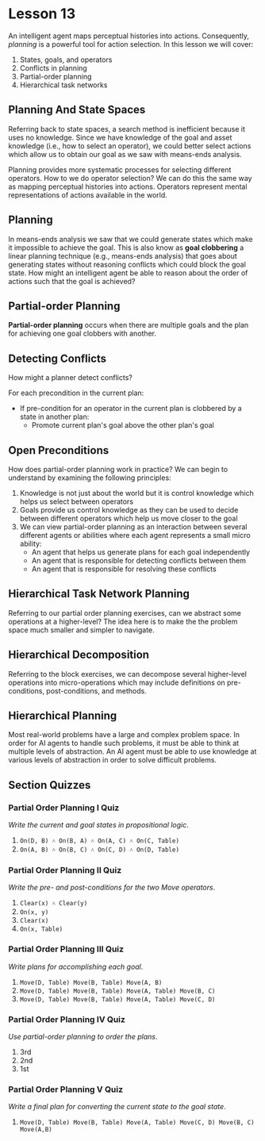 # Lesson 13

An intelligent agent maps perceptual histories into actions. Consequently, _planning_ is a powerful tool for action selection. In this lesson we will cover:

1. States, goals, and operators
2. Conflicts in planning
3. Partial-order planning
4. Hierarchical task networks

## Planning And State Spaces

Referring back to state spaces, a search method is inefficient because it uses no knowledge. Since we have knowledge of the goal and asset knowledge (i.e., how to select an operator), we could better select actions which allow us to obtain our goal as we saw with means-ends analysis.

Planning provides more systematic processes for selecting different operators. How to we do operator selection? We can do this the same way as mapping perceptual histories into actions. Operators represent mental representations of actions available in the world.

## Planning

In means-ends analysis we saw that we could generate states which make it impossible to achieve the goal. This is also know as **goal clobbering** a linear planning technique (e.g., means-ends analysis) that goes about generating states without reasoning conflicts which could block the goal state. How might an intelligent agent be able to reason about the order of actions such that the goal is achieved?

## Partial-order Planning

**Partial-order planning** occurs when there are multiple goals and the plan for achieving one goal clobbers with another.

## Detecting Conflicts

How might a planner detect conflicts?

For each precondition in the current plan:

- If pre-condition for an operator in the current plan is clobbered by a state in another plan:
  - Promote current plan's goal above the other plan's goal

## Open Preconditions

How does partial-order planning work in practice? We can begin to understand by examining the following principles:

1. Knowledge is not just about the world but it is control knowledge which helps us select between operators
2. Goals provide us control knowledge as they can be used to decide between different operators which help us move closer to the goal
3. We can view partial-order planning as an interaction between several different agents or abilities where each agent represents a small micro ability:
   - An agent that helps us generate plans for each goal independently
   - An agent that is responsible for detecting conflicts between them
   - An agent that is responsible for resolving these conflicts

## Hierarchical Task Network Planning

Referring to our partial order planning exercises, can we abstract some operations at a higher-level? The idea here is to make the the problem space much smaller and simpler to navigate.

## Hierarchical Decomposition

Referring to the block exercises, we can decompose several higher-level operations into micro-operations which may include definitions on pre-conditions, post-conditions, and methods.

## Hierarchical Planning

Most real-world problems have a large and complex problem space. In order for AI agents to handle such problems, it must be able to think at multiple levels of abstraction. An AI agent must be able to use knowledge at various levels of abstraction in order to solve difficult problems.

## Section Quizzes

### Partial Order Planning I Quiz

_Write the current and goal states in propositional logic_.

1. `On(D, B) ˄ On(B, A) ˄ On(A, C) ˄ On(C, Table)`
2. `On(A, B) ˄ On(B, C) ˄ On(C, D) ˄ On(D, Table)`

### Partial Order Planning II Quiz

_Write the pre- and post-conditions for the two Move operators_.

1. `Clear(x) ˄ Clear(y)`
2. `On(x, y)`
3. `Clear(x)`
4. `On(x, Table)`

### Partial Order Planning III Quiz

_Write plans for accomplishing each goal_.

1. `Move(D, Table) Move(B, Table) Move(A, B)`
2. `Move(D, Table) Move(B, Table) Move(A, Table) Move(B, C)`
3. `Move(D, Table) Move(B, Table) Move(A, Table) Move(C, D)`

### Partial Order Planning IV Quiz

_Use partial-order planning to order the plans_.

1. 3rd
2. 2nd
3. 1st

### Partial Order Planning V Quiz

_Write a final plan for converting the current state to the goal state_.

1. `Move(D, Table) Move(B, Table) Move(A, Table) Move(C, D) Move(B, C) Move(A,B)`
